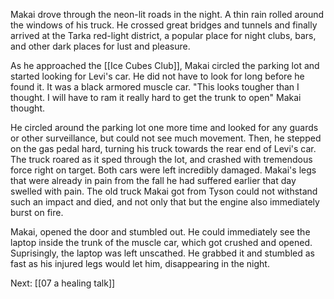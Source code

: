 Makai drove through the neon-lit roads in the night. A thin rain rolled around the windows of his truck. He crossed great bridges and tunnels and finally arrived at the Tarka red-light district, a popular place for night clubs, bars, and other dark places for lust and pleasure.

As he approached the [[Ice Cubes Club]], Makai circled the parking lot and started looking for Levi's car. He did not have to look for long before he found it. It was a black armored muscle car. "This looks tougher than I thought. I will have to ram it really hard to get the trunk to open" Makai thought.

He circled around the parking lot one more time and looked for any guards or other surveillance, but could not see much movement. Then, he stepped on the gas pedal hard, turning his truck towards the rear end of Levi's car. The truck roared as it sped through the lot, and crashed with tremendous force right on target. Both cars were left incredibly damaged. Makai's legs that were already in pain from the fall he had suffered earlier that day swelled with pain. The old truck Makai got from Tyson could not withstand such an impact and died, and not only that but the engine also immediately burst on fire. 

Makai, opened the door and stumbled out. He could immediately see the laptop inside the trunk of the muscle car, which got crushed and opened. Suprisingly, the laptop was left unscathed. He grabbed it and stumbled as fast as his injured legs would let him, disappearing in the night.

Next: [[07 a healing talk]]
